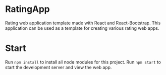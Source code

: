 # RatingApp
Rating web application template made with React and React-Bootstrap.
This application can be used as a template for creating various rating web apps.


# Start
Run `npm install` to install all node modules for this project.
Run `npm start` to start the development server and view the web app.

